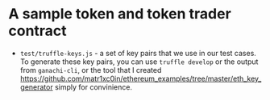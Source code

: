 # A sample token and token trader contract

* `test/truffle-keys.js` - a set of key pairs that we use in our test cases. To generate these
key pairs, you can use `truffle develop` or the output from `ganachi-cli`, or the tool that I
created https://github.com/matr1xc0in/ethereum_examples/tree/master/eth_key_generator simply for convinience.

